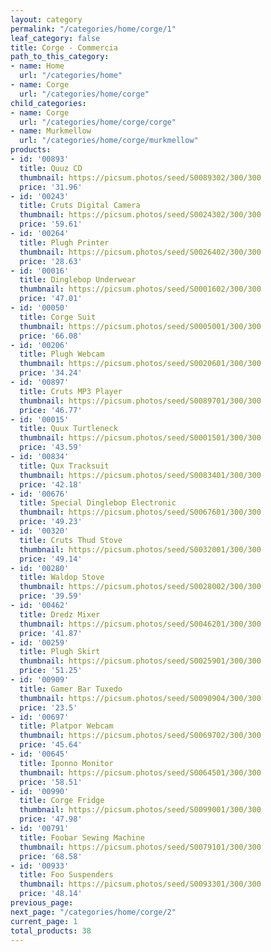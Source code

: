 ```yaml
---
layout: category
permalink: "/categories/home/corge/1"
leaf_category: false
title: Corge - Commercia
path_to_this_category:
- name: Home
  url: "/categories/home"
- name: Corge
  url: "/categories/home/corge"
child_categories:
- name: Corge
  url: "/categories/home/corge/corge"
- name: Murkmellow
  url: "/categories/home/corge/murkmellow"
products:
- id: '00893'
  title: Quuz CD
  thumbnail: https://picsum.photos/seed/S0089302/300/300
  price: '31.96'
- id: '00243'
  title: Cruts Digital Camera
  thumbnail: https://picsum.photos/seed/S0024302/300/300
  price: '59.61'
- id: '00264'
  title: Plugh Printer
  thumbnail: https://picsum.photos/seed/S0026402/300/300
  price: '28.63'
- id: '00016'
  title: Dinglebop Underwear
  thumbnail: https://picsum.photos/seed/S0001602/300/300
  price: '47.01'
- id: '00050'
  title: Corge Suit
  thumbnail: https://picsum.photos/seed/S0005001/300/300
  price: '66.08'
- id: '00206'
  title: Plugh Webcam
  thumbnail: https://picsum.photos/seed/S0020601/300/300
  price: '34.24'
- id: '00897'
  title: Cruts MP3 Player
  thumbnail: https://picsum.photos/seed/S0089701/300/300
  price: '46.77'
- id: '00015'
  title: Quux Turtleneck
  thumbnail: https://picsum.photos/seed/S0001501/300/300
  price: '43.59'
- id: '00834'
  title: Qux Tracksuit
  thumbnail: https://picsum.photos/seed/S0083401/300/300
  price: '42.18'
- id: '00676'
  title: Special Dinglebop Electronic
  thumbnail: https://picsum.photos/seed/S0067601/300/300
  price: '49.23'
- id: '00320'
  title: Cruts Thud Stove
  thumbnail: https://picsum.photos/seed/S0032001/300/300
  price: '49.14'
- id: '00280'
  title: Waldop Stove
  thumbnail: https://picsum.photos/seed/S0028002/300/300
  price: '39.59'
- id: '00462'
  title: Dredz Mixer
  thumbnail: https://picsum.photos/seed/S0046201/300/300
  price: '41.87'
- id: '00259'
  title: Plugh Skirt
  thumbnail: https://picsum.photos/seed/S0025901/300/300
  price: '51.25'
- id: '00909'
  title: Gamer Bar Tuxedo
  thumbnail: https://picsum.photos/seed/S0090904/300/300
  price: '23.5'
- id: '00697'
  title: Platpor Webcam
  thumbnail: https://picsum.photos/seed/S0069702/300/300
  price: '45.64'
- id: '00645'
  title: Iponno Monitor
  thumbnail: https://picsum.photos/seed/S0064501/300/300
  price: '58.51'
- id: '00990'
  title: Corge Fridge
  thumbnail: https://picsum.photos/seed/S0099001/300/300
  price: '47.98'
- id: '00791'
  title: Foobar Sewing Machine
  thumbnail: https://picsum.photos/seed/S0079101/300/300
  price: '68.58'
- id: '00933'
  title: Foo Suspenders
  thumbnail: https://picsum.photos/seed/S0093301/300/300
  price: '48.14'
previous_page: 
next_page: "/categories/home/corge/2"
current_page: 1
total_products: 38
---
```

